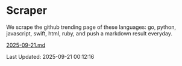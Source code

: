 # Scraper

We scrape the github trending page of these languages: go, python, javascript, swift, html, ruby, and push a markdown result everyday.

[2025-09-21.md](https://github.com/henson/Scraper/blob/master/2025-09-21.md)

Last Updated: 2025-09-21 00:12:16